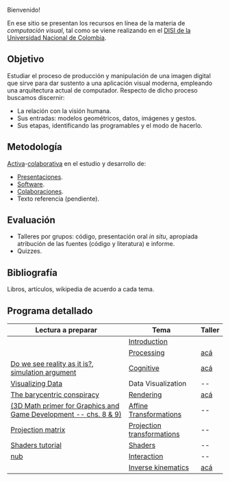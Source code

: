 Bienvenido!

En ese sitio se presentan los recursos en línea de la materia de _computación visual_, tal como se viene realizando
en el [DISI de la Universidad Nacional de Colombia](http://www.ingenieria.unal.edu.co/dependencias/departamentos/departamento-de-ingenieria-de-sistemas-e-industrial).

## Objetivo

Estudiar el proceso de producción y manipulación de una imagen digital que sirve para dar sustento a una aplicación visual moderna, empleando una arquitectura actual de computador. Respecto de dicho proceso buscamos discernir:

* La relación con la visión humana.
* Sus entradas: modelos geométricos, datos, imágenes y gestos.
* Sus etapas, identificando las programables y el modo de hacerlo.

## Metodología

[Activa](https://en.wikipedia.org/wiki/Active_learning)-[colaborativa](https://github.com/VisualComputing/Introduction) en el estudio y desarrollo de:

* [Presentaciones](https://github.com/orgs/VisualComputing/teams/presentations/repositories).
* [Software](https://github.com/remixlab/proscene).
* [Colaboraciones](collaborations.md).
* Texto referencia (pendiente).

## Evaluación

* Talleres por grupos: código, presentación oral _in situ_, apropiada atribución de las fuentes (código y literatura)  e informe.
* Quizzes.

<!---  
Observaciones:

* Los quizzes se evaluan cuantitativamente.
* Los talleres, cualitativamente como _completados_.
* Un taller se completa mediante sustentación oral _in situ_.
--->

## Bibliografía

Libros, artículos, wikipedia de acuerdo a cada tema.

## Programa detallado

| Lectura a preparar | Tema                                                                           | Taller                                                       |
|----------|----------------------------------------------------------------------------------------|--------------------------------------------------------------|
|       | [Introduction](https://github.com/VisualComputing/Introduction)                           |                                                              |
|       | [Processing](https://processing.org/)                                                     | [acá](https://github.com/VisualComputing/soft-imaging_ws)    |
| [Do we see reality as it is?](http://y2u.be/oYp5XuGYqqY), [simulation argument](https://www.simulation-argument.com/simulation.html) | [Cognitive](https://github.com/VisualComputing/Cognitive)                                 | [acá](https://github.com/VisualComputing/Illusions_ws)       |
| [Visualizing Data](http://media.espora.org/mgoblin_media/media_entries/1633/Visualizing_Data.pdf) | Data Visualization | --  |
| [The barycentric conspiracy](https://fgiesen.wordpress.com/2013/02/06/the-barycentric-conspirac/) | [Rendering](https://github.com/VisualComputing/Rendering)                                 | [acá](https://github.com/VisualComputing/Raster_ws)          |
| [(3D Math primer for Graphics and Game Development -- chs. 8 & 9)](https://tfetimes.com/wp-content/uploads/2015/04/F.Dunn-I.Parberry-3D-Math-Primer-for-Graphics-and-Game-Development.pdf) | [Affine Transformations](https://github.com/VisualComputing/Transformations) | --                                                           |
| [Projection matrix](http://www.songho.ca/opengl/gl_projectionmatrix.html) | [Projection transformations](http://visualcomputing.github.io/Transformations/#/7)    | --                                                           |
| [Shaders tutorial](https://processing.org/tutorials/pshader/) | [Shaders](https://github.com/VisualComputing/Shaders)                                     | --                                                           |
| [nub](https://github.com/VisualComputing/nub) | [Interaction](https://github.com/VisualComputing/Interaction)                             | --                                                           |
|         | [Inverse kinematics](https://github.com/VisualComputing/IK)                               | [acá](https://github.com/VisualComputing/HCI-IK_ws)          |
